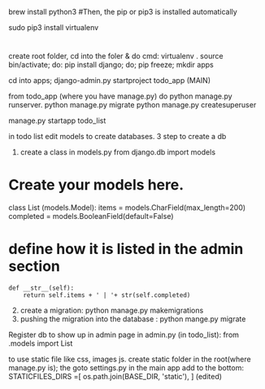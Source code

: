 

brew install python3 
#Then, the pip or pip3 is installed automatically

sudo pip3 install virtualenv
#
create root folder, cd into the foler & do cmd:  virtualenv .
source bin/activate; 
do: pip install django; 
do; pip freeze; 
mkdir apps

cd into apps; django-admin.py startproject todo_app (MAIN)

from todo_app (where you have manage.py) do
  python manage.py runserver. 
   python manage.py migrate
python manage.py createsuperuser

manage.py startapp todo_list

in todo list edit models to create databases.
3 step to create a db
1. create a class in models.py 
    from django.db import models

# Create your models here.
class List (models.Model):
    items = models.CharField(max_length=200)
    completed = models.BooleanField(default=False)

# define how it is listed in the admin section
    def __str__(self):
        return self.items + ' | '+ str(self.completed)

2. create a migration: python manage.py makemigrations 
3. pushing the migration into the database :  python mange.py migrate 

Register db to show up in admin page in admin.py (in todo_list):
    from .models import List 

to use static file like css, images js. create static folder in the root(where manage.py is); the goto settings.py in the main app add to the bottom:
STATICFILES_DIRS =[
   os.path.join(BASE_DIR, 'static'),
] (edited)